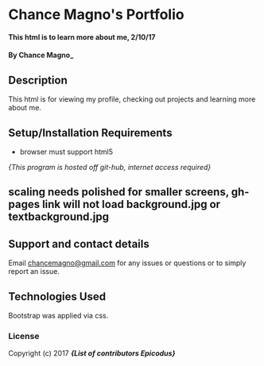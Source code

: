 # Chance Magno's Portfolio

#### This html is to learn more about me, 2/10/17

#### By **Chance Magno**_

## Description

This html is for viewing my profile, checking out projects and learning more about me.

## Setup/Installation Requirements

* browser must support html5

_{This program is hosted off git-hub, internet access required}_

## scaling needs polished for smaller screens, gh-pages link will not load background.jpg or textbackground.jpg

## Support and contact details

Email chancemagno@gmail.com for any issues or questions or to simply report an issue.

## Technologies Used

Bootstrap was applied via css.

### License

Copyright (c) 2017 **_{List of contributors Epicodus}_**
